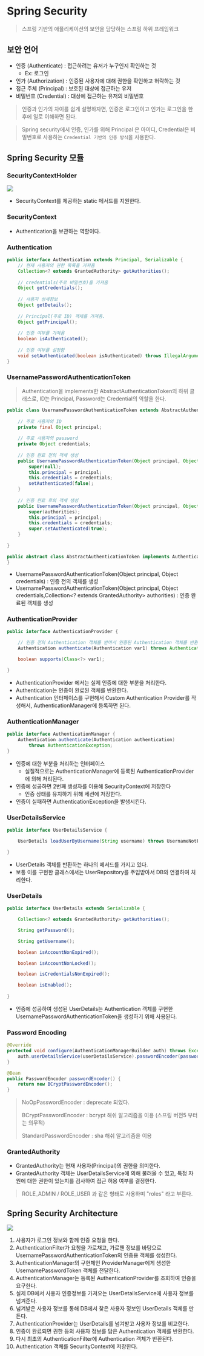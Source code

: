 # Spring Security

> 스프링 기반의 애플리케이션의 보안을 담당하는 스프링 하위 프레임워크

## 보안 언어

* 인증 (Authenticate) : 접근하려는 유저가 누구인지 확인하는 것
  * Ex: 로그인
* 인가 (Authorization) : 인증된 사용자에 대해 권한을 확인하고 허락하는 것
* 접근 주체 (Principal) : 보호된 대상에 접근하는 유저
* 비밀번호 (Credential) : 대상에 접근하는 유저의 비밀번호

> 인증과 인가의 차이를 쉽게 설명하자면, 인증은 로그인이고 인가는 로그인을 한 후에 일로 이해하면 된다.

> Spring security에서 인증, 인가를 위해 Principal 은 아이디, Credential은 비밀번호로 사용하는 `Credential 기반의 인증 방식`을 사용한다.

## Spring Security 모듈

### SecurityContextHolder
<img src = "https://github.com/JuuuuHong/TIL/raw/bf53991a4b67c73f610f44e688236633f06df0a7/image/securitycontextholder.png">

* SecurityContext를 제공하는 static 메서드를 지원한다.

### SecurityContext

* Authentication을 보관하는 역할이다.

### Authentication

```java
public interface Authentication extends Principal, Serializable {
    // 현재 사용자의 권한 목록을 가져옴
    Collection<? extends GrantedAuthority> getAuthorities();
    
    // credentials(주로 비밀번호)을 가져옴
    Object getCredentials();
    
    // 사용자 상세정보
    Object getDetails();
    
    // Principal(주로 ID) 객체를 가져옴.
    Object getPrincipal();
    
    // 인증 여부를 가져옴
    boolean isAuthenticated();
    
    // 인증 여부를 설정함
    void setAuthenticated(boolean isAuthenticated) throws IllegalArgumentException;
}
```

### UsernamePasswordAuthenticationToken

> Authentication을 implements한 AbstractAuthenticationToken의 하위 클래스로, ID는 Principal, Password는 Credential의 역할을 한다.

```java
public class UsernamePasswordAuthenticationToken extends AbstractAuthenticationToken {
    
    // 주로 사용자의 ID
    private final Object principal;
    
    // 주로 사용자의 password
    private Object credentials;
    
    // 인증 완료 전의 객체 생성
    public UsernamePasswordAuthenticationToken(Object principal, Object credentials) {
        super(null);
        this.principal = principal;
        this.credentials = credentials;
        setAuthenticated(false);
    }
    
    // 인증 완료 후의 객체 생성
    public UsernamePasswordAuthenticationToken(Object principal, Object credentials, Collection<? extends GrantedAuthority> authorities) {
        super(authorities);
        this.principal = principal;
        this.credentials = credentials;
        super.setAuthenticated(true);
    }
    
}

public abstract class AbstractAuthenticationToken implements Authentication, CredentialsContainer {
}
```

* UsernamePasswordAuthenticationToken(Object principal, Object credentials) : 인증 전의 객체를 생성
* UsernamePasswordAuthenticationToken(Object principal, Object credentials,Collection<? extends GrantedAuthority> authorities) : 인증 완료된 객체를 생성

### AuthenticationProvider

```java
public interface AuthenticationProvider {

	// 인증 전의 Authentication 객체를 받아서 인증된 Authentication 객체를 반환
    Authentication authenticate(Authentication var1) throws AuthenticationException;

    boolean supports(Class<?> var1);
    
}
```

* AuthenticationProvider 에서는 실제 인증에 대한 부분을 처리한다.
* Authentication는 인증이 완료된 객체를 반환한다.
* Authentication 인터페이스를 구현해서 Custom Authentication Provider를 작성해서, AuthenticationManager에 등록하면 된다.

### AuthenticationManager

```java
public interface AuthenticationManager {
	Authentication authenticate(Authentication authentication) 
		throws AuthenticationException;
}
```

* 인증에 대한 부분을 처리하는 인터페이스  
  * 실질적으로는 AuthenticationManager에 등록된 AuthenticationProvider에 의해 처리된다.
* 인증에 성공하면 2번째 생성자를 이용해 SecurityContext에 저장한다
  * 인증 상태를 유지하기 위해 세션에 저장한다.
* 인증이 실패하면 AuthenticationException을 발생시킨다.

### UserDetailsService

```java
public interface UserDetailsService {

    UserDetails loadUserByUsername(String username) throws UsernameNotFoundException;

}
```

* UserDetails 객체를 반환하는 하나의 메서드를 가지고 있다.
* 보통 이를 구현한 클래스에서는 UserRepository를 주입받아서 DB와 연결하여 처리한다.

### UserDetails

```java
public interface UserDetails extends Serializable {

    Collection<? extends GrantedAuthority> getAuthorities();

    String getPassword();

    String getUsername();

    boolean isAccountNonExpired();

    boolean isAccountNonLocked();

    boolean isCredentialsNonExpired();

    boolean isEnabled();
    
}
```

* 인증에 성공하여 생성된 UserDetails는 Authentication 객체를 구현한 UsernamePasswordAuthenticationToken을 생성하기 위해 사용된다.

### Password Encoding

```java
@Override
protected void configure(AuthenticationManagerBuilder auth) throws Exception {
	auth.userDetailsService(userDetailsService).passwordEncoder(passwordEncoder());
}

@Bean
public PasswordEncoder passwordEncoder() {
	return new BCryptPasswordEncoder();
}
```

> NoOpPasswordEncoder : deprecate 되었다.
>
> BCryptPasswordEncoder : bcrypt 해쉬 알고리즘을 이용 (스프링 버전5 부터는 의무적)
> 
> StandardPasswordEncoder : sha 해쉬 알고리즘을 이용

### GrantedAuthority

* GrantedAuthority는 현재 사용자(Principal)의 권한을 의미한다.
* GrantedAuthority 객체는 UserDetailsService에 의해 불러올 수 있고, 특정 자원에 대한 권한이 있는지를 검사하여 접근 허용 여부를 결정한다.

> ROLE_ADMIN / ROLE_USER 과 같은 형태로 사용하며 "roles" 라고 부른다.

## Spring Security Architecture

<img src = "https://github.com/JuuuuHong/TIL/raw/bf53991a4b67c73f610f44e688236633f06df0a7/image/securityarchitecture.png">

1. 사용자가 로그인 정보와 함께 인증 요청을 한다.
2. AuthenticationFilter가 요청을 가로채고, 가로챈 정보를 바탕으로 UsernamePasswordAuthenticationToken의 인증용 객체를 생성한다.
3. AuthenticationManager의 구현체인 ProviderManager에게 생성한 UsernamePasswordToken 객체를 전달한다.
4. AuthenticationManager는 등록된 AuthenticationProvider를 조회하여 인증을 요구한다.
5. 실제 DB에서 사용자 인증정보를 가져오는 UserDetailsService에 사용자 정보를 넘겨준다.
6. 넘겨받은 사용자 정보를 통해 DB에서 찾은 사용자 정보인 UserDetails 객체를 만든다.
7. AuthenticationProvider는 UserDetails를 넘겨받고 사용자 정보를 비교한다.
8. 인증이 완료되면 권한 등의 사용자 정보를 담은 Authentication 객체를 반환한다.
9. 다시 최초의 AuthenticationFilter에 Authentication 객체가 반환된다.
10. Authentication 객체를 SecurityContext에 저장한다.